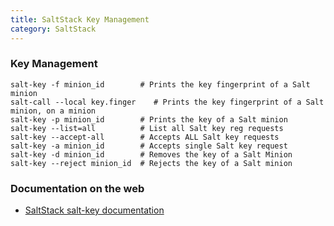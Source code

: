 ```yaml
---
title: SaltStack Key Management
category: SaltStack
---
```


### Key Management

    salt-key -f minion_id        # Prints the key fingerprint of a Salt minion
    salt-call --local key.finger	# Prints the key fingerprint of a Salt minion, on a minion
    salt-key -p minion_id        # Prints the key of a Salt minion
    salt-key --list=all          # List all Salt key reg requests
    salt-key --accept-all        # Accepts ALL Salt key requests
    salt-key -a minion_id        # Accepts single Salt key request
    salt-key -d minion_id        # Removes the key of a Salt Minion
    salt-key --reject minion_id  # Rejects the key of a Salt minion

### Documentation on the web
  * [SaltStack salt-key documentation](https://docs.saltstack.com/en/latest/ref/cli/salt-key.html)

